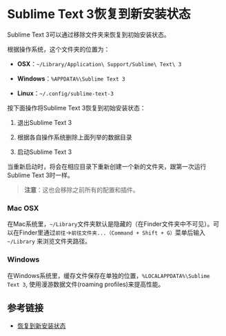 # Sublime Text 3恢复到新安装状态

Sublime Text 3可以通过移除文件夹来恢复到初始安装状态。

根据操作系统，这个文件夹的位置为：

* **OSX**：`~/Library/Application\ Support/Sublime\ Text\ 3`

* **Windows**：`%APPDATA%\Sublime Text 3`

* **Linux**：`~/.config/sublime-text-3`

按下面操作将Sublime Text 3恢复到初始安装状态：

1. 退出Sublime Text 3

2. 根据各自操作系统删除上面列举的数据目录

3. 启动Sublime Text 3

当重新启动时，将会在相应目录下重新创建一个新的文件夹，跟第一次运行Sublime Text 3时一样。

> **注意**：这也会移除之前所有的配置和插件。

### Mac OSX

在Mac系统里，`~/Library`文件夹默认是隐藏的（在Finder文件夹中不可见）。可以在Finder里通过`前往`->`前往文件夹...（Command + Shift + G）`菜单后输入 `~/Library`
来浏览文件夹路径。

### Windows

在Windows系统里，缓存文件保存在单独的位置，`%LOCALAPPDATA%\Sublime Text 3`, 使用漫游数据文件(roaming profiles)来提高性能。

## 参考链接

* [恢复到新安装状态](https://feliving.github.io/Sublime-Text-3-Documentation/revert.html)
